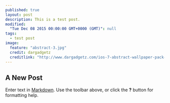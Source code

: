 ```yaml
---
published: true
layout: post
description: This is a test post.
modified: 
  "Tue Dec 08 2015 00:00:00 GMT+0000 (GMT)": null
tags: 
  - test post
image: 
  feature: "abstract-3.jpg"
  credit: dargadgetz
  creditlink: "http://www.dargadgetz.com/ios-7-abstract-wallpaper-pack-for-iphone-5-and-ipod-touch-retina/"
---
```



## A New Post

Enter text in [Markdown](http://daringfireball.net/projects/markdown/). Use the toolbar above, or click the **?** button for formatting help.
